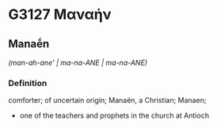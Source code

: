 # G3127 Μαναήν

## Manaḗn

_(man-ah-ane' | ma-na-ANE | ma-na-ANE)_

### Definition

comforter; of uncertain origin; Manaën, a Christian; Manaen; 

- one of the teachers and prophets in the church at Antioch
